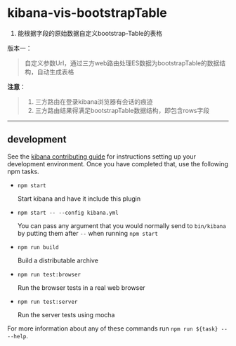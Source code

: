 # kibana-vis-bootstrapTable

1. 能根据字段的原始数据自定义bootstrap-Table的表格

版本一：
> 自定义参数Url，通过三方web路由处理ES数据为bootstrapTable的数据结构，自动生成表格

**注意**：
> 1. 三方路由在登录kibana浏览器有会话的痕迹
> 2. 三方路由结果得满足bootstrapTable数据结构，即包含rows字段

---

## development

See the [kibana contributing guide](https://github.com/elastic/kibana/blob/master/CONTRIBUTING.md) for instructions setting up your development environment. Once you have completed that, use the following npm tasks.

  - `npm start`

    Start kibana and have it include this plugin

  - `npm start -- --config kibana.yml`

    You can pass any argument that you would normally send to `bin/kibana` by putting them after `--` when running `npm start`

  - `npm run build`

    Build a distributable archive

  - `npm run test:browser`

    Run the browser tests in a real web browser

  - `npm run test:server`

    Run the server tests using mocha

For more information about any of these commands run `npm run ${task} -- --help`.
